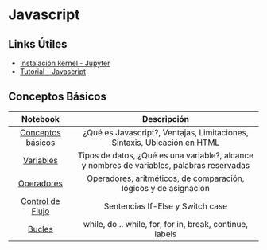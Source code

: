 # Javascript

## Links Útiles

- [Instalación kernel - Jupyter](https://github.com/yunabe/tslab/blob/master/README.md#example-notebooks)
- [Tutorial - Javascript](https://www.tutorialspoint.com/javascript/index.htm)

## Conceptos Básicos

| Notebook | Descripción |
| :---: | :---: |
| [Conceptos básicos](jupyter/basic_theory.html) | ¿Qué es Javascript?, Ventajas, Limitaciones, Sintaxis, Ubicación en HTML |
| [Variables](jupyter/variables.html) | Tipos de datos, ¿Qué es una variable?, alcance y nombres de variables, palabras reservadas |
| [Operadores](jupyter/operators.html) | Operadores, aritméticos, de comparación, lógicos y de asignación |
| [Control de Flujo](jupyter/flow_control.html) | Sentencias If-Else y Switch case |
| [Bucles](jupyter/loops.html) | while, do... while, for, for in, break, continue, labels |